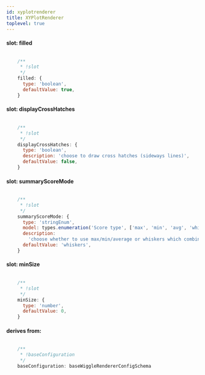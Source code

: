 ```yaml
---
id: xyplotrenderer
title: XYPlotRenderer
toplevel: true
---
```


#### slot: filled
```js

    /**
     * !slot
     */
    filled: {
      type: 'boolean',
      defaultValue: true,
    }
```
#### slot: displayCrossHatches
```js

    /**
     * !slot
     */
    displayCrossHatches: {
      type: 'boolean',
      description: 'choose to draw cross hatches (sideways lines)',
      defaultValue: false,
    }
```
#### slot: summaryScoreMode
```js

    /**
     * !slot
     */
    summaryScoreMode: {
      type: 'stringEnum',
      model: types.enumeration('Score type', ['max', 'min', 'avg', 'whiskers']),
      description:
        'choose whether to use max/min/average or whiskers which combines all three into the same rendering',
      defaultValue: 'whiskers',
    }
```
#### slot: minSize
```js

    /**
     * !slot
     */
    minSize: {
      type: 'number',
      defaultValue: 0,
    }
```
#### derives from: 
```js

    /**
     * !baseConfiguration
     */
    baseConfiguration: baseWiggleRendererConfigSchema
```

